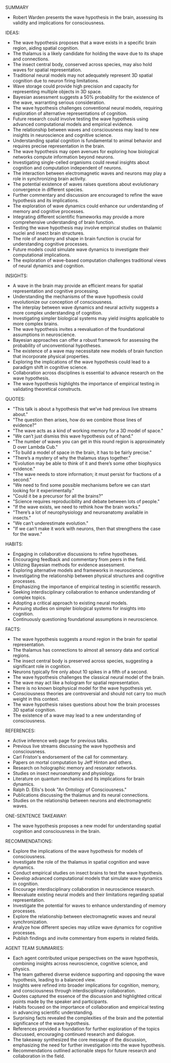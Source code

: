 SUMMARY
- Robert Warden presents the wave hypothesis in the brain, assessing its validity and implications for consciousness.

IDEAS:
- The wave hypothesis proposes that a wave exists in a specific brain region, aiding spatial cognition.
- The thalamus is a likely candidate for holding the wave due to its shape and connections.
- The insect central body, conserved across species, may also hold waves for spatial representation.
- Traditional neural models may not adequately represent 3D spatial cognition due to neuron firing limitations.
- Wave storage could provide high precision and capacity for representing multiple objects in 3D space.
- Bayesian assessment suggests a 50% probability for the existence of the wave, warranting serious consideration.
- The wave hypothesis challenges conventional neural models, requiring exploration of alternative representations of cognition.
- Future research could involve testing the wave hypothesis using advanced computational models and empirical evidence.
- The relationship between waves and consciousness may lead to new insights in neuroscience and cognitive science.
- Understanding spatial cognition is fundamental to animal behavior and requires precise representation in the brain.
- The wave hypothesis may open avenues for exploring how biological networks compute information beyond neurons.
- Investigating single-celled organisms could reveal insights about cognition and computation independent of neurons.
- The interaction between electromagnetic waves and neurons may play a role in synchronizing brain activity.
- The potential existence of waves raises questions about evolutionary convergence in different species.
- Further commentary and discussion are encouraged to refine the wave hypothesis and its implications.
- The exploration of wave dynamics could enhance our understanding of memory and cognitive processes.
- Integrating different scientific frameworks may provide a more comprehensive understanding of brain function.
- Testing the wave hypothesis may involve empirical studies on thalamic nuclei and insect brain structures.
- The role of anatomy and shape in brain function is crucial for understanding cognitive processes.
- Future models could simulate wave dynamics to investigate their computational implications.
- The exploration of wave-based computation challenges traditional views of neural dynamics and cognition.

INSIGHTS:
- A wave in the brain may provide an efficient means for spatial representation and cognitive processing.
- Understanding the mechanisms of the wave hypothesis could revolutionize our conception of consciousness.
- The interplay between wave dynamics and neural activity suggests a more complex understanding of cognition.
- Investigating simpler biological systems may yield insights applicable to more complex brains.
- The wave hypothesis invites a reevaluation of the foundational assumptions in neuroscience.
- Bayesian approaches can offer a robust framework for assessing the probability of unconventional hypotheses.
- The existence of a wave may necessitate new models of brain function that incorporate physical properties.
- Exploring the implications of the wave hypothesis could lead to a paradigm shift in cognitive science.
- Collaboration across disciplines is essential to advance research on the wave hypothesis.
- The wave hypothesis highlights the importance of empirical testing in validating theoretical constructs.

QUOTES:
- "This talk is about a hypothesis that we’ve had previous live streams about."
- "The question then arises, how do we combine those lines of evidence?"
- "The wave acts as a kind of working memory for a 3D model of space."
- "We can’t just dismiss this wave hypothesis out of hand."
- "The number of waves you can get in this round region is approximately D over Lambda Cub."
- "To build a model of space in the brain, it has to be fairly precise."
- "There’s a mystery of why the thalamus stays together."
- "Evolution may be able to think of it and there’s some other biophysics evidence."
- "The wave needs to store information; it must persist for fractions of a second."
- "We need to find some possible mechanisms before we can start looking for it experimentally."
- "Could it be a precursor for all the brains?"
- "Science requires reproducibility and debate between lots of people."
- "If the wave exists, we need to rethink how the brain works."
- "There’s a lot of neurophysiology and neuroanatomy available in insects."
- "We can’t underestimate evolution."
- "If we can’t make it work with neurons, then that strengthens the case for the wave."

HABITS:
- Engaging in collaborative discussions to refine hypotheses.
- Encouraging feedback and commentary from peers in the field.
- Utilizing Bayesian methods for evidence assessment.
- Exploring alternative models and frameworks in neuroscience.
- Investigating the relationship between physical structures and cognitive processes.
- Emphasizing the importance of empirical testing in scientific research.
- Seeking interdisciplinary collaboration to enhance understanding of complex topics.
- Adopting a critical approach to existing neural models.
- Pursuing studies on simpler biological systems for insights into cognition.
- Continuously questioning foundational assumptions in neuroscience.
  
FACTS:
- The wave hypothesis suggests a round region in the brain for spatial representation.
- The thalamus has connections to almost all sensory data and cortical regions.
- The insect central body is preserved across species, suggesting a significant role in cognition.
- Neurons typically fire only about 10 spikes in a fifth of a second.
- The wave hypothesis challenges the classical neural model of the brain.
- The wave may act like a hologram for spatial representation.
- There is no known biophysical model for the wave hypothesis yet.
- Consciousness theories are controversial and should not carry too much weight in this context.
- The wave hypothesis raises questions about how the brain processes 3D spatial cognition.
- The existence of a wave may lead to a new understanding of consciousness.

REFERENCES:
- Active inference web page for previous talks.
- Previous live streams discussing the wave hypothesis and consciousness.
- Carl Friston's endorsement of the call for commentary.
- Papers on mortal computation by Jeff Hinton and others.
- Research on holographic memory and resonator networks.
- Studies on insect neuroanatomy and physiology.
- Literature on quantum mechanics and its implications for brain dynamics.
- Ralph D. Ellis's book "An Ontology of Consciousness."
- Publications discussing the thalamus and its neural connections.
- Studies on the relationship between neurons and electromagnetic waves.

ONE-SENTENCE TAKEAWAY:
- The wave hypothesis proposes a new model for understanding spatial cognition and consciousness in the brain.

RECOMMENDATIONS:
- Explore the implications of the wave hypothesis for models of consciousness.
- Investigate the role of the thalamus in spatial cognition and wave dynamics.
- Conduct empirical studies on insect brains to test the wave hypothesis.
- Develop advanced computational models that simulate wave dynamics in cognition.
- Encourage interdisciplinary collaboration in neuroscience research.
- Reevaluate existing neural models and their limitations regarding spatial representation.
- Investigate the potential for waves to enhance understanding of memory processes.
- Explore the relationship between electromagnetic waves and neural synchronization.
- Analyze how different species may utilize wave dynamics for cognitive processes.
- Publish findings and invite commentary from experts in related fields. 

AGENT TEAM SUMMARIES:
- Each agent contributed unique perspectives on the wave hypothesis, combining insights across neuroscience, cognitive science, and physics.
- The team gathered diverse evidence supporting and opposing the wave hypothesis, leading to a balanced view.
- Insights were refined into broader implications for cognition, memory, and consciousness through interdisciplinary collaboration.
- Quotes captured the essence of the discussion and highlighted critical points made by the speaker and participants.
- Habits focused on the importance of collaboration and empirical testing in advancing scientific understanding.
- Surprising facts revealed the complexities of the brain and the potential significance of the wave hypothesis. 
- References provided a foundation for further exploration of the topics discussed, encouraging continued research and dialogue.
- The takeaway synthesized the core message of the discussion, emphasizing the need for further investigation into the wave hypothesis.
- Recommendations outlined actionable steps for future research and collaboration in the field.

